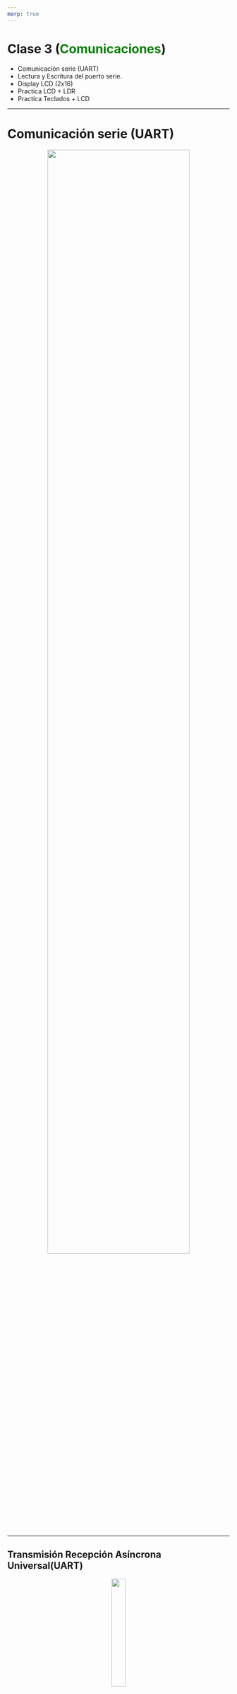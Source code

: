 ```yaml
---
marp: true
---
```

<!--
author: "Pablo Moreira"
theme: default
paginate: true
size: 16:9
footer: "[Link](https://github.com/pablomoreira/arduino_01/blob/main/clase03.md)"



-->
<style>
r { color: Red }
o { color: Orange }
g { color: Green }
</style> 

# Clase 3 (<g>Comunicaciones</g>)
- Comunicación serie (UART) 
- Lectura y Escritura del puerto serie.
- Display  LCD (2x16)
- Practica LCD + LDR
- Practica Teclados + LCD
---
# Comunicación serie (UART) 
<p align="center">
  <img width=80% src=img/uart.png>
</p>

---
## **Transmisión Recepción Asíncrona Universal(UART)**

<p align="center">
  <img width=25% src=img/arduinoPin01.png>
</p>

---

## **Puente USB a UART**


<p align="center">
  <img width=75% src=img/arduino_por_usb.png>
</p>

---
<p align="center">
  <img width=100% src=img/monitorSerie.png>
</p>

---
## **Ejercicio practico puerto serie 1.0**   
> Escribir un programa que utilice el puerto serie para enviar información a Arduino. Si la placa recibe un **1** se <r>active</r> un led y si recibe un **0** lo <r>apague</r>.   
---
#

```cpp
# Transmitir y recibir datos por el puerto Serie 
#
byte LED1 = 12;

void setup() {
  Serial.begin(9600);               // Configuración de la velocidad
  pinMode(LED1, OUTPUT);
  Serial.println("Start");          // Enviar por la UART Start
}

void loop() {
if (Serial.available()){            // Hay un dato?
  char c  = Serial.read();          // Leer el dato 
  if (c == '0'){                    // Si el dato es un 0?
    digitalWrite(LED1, LOW);
    Serial.println("LED OFF");
  }else if(c == '1'){               // Si el dato es un 1?
        digitalWrite(LED1, HIGH);
        Serial.println("LED ON");
    }
  } 
}
```
---
## **Ejercicio practico puerto serie 1.1**
> Escribir un programa que utilice el puerto serie para enviar información a Arduino. Si la placa recibe un 1 se active un led y si recibe un 0 lo apague.
Hay que tener en cuenta que si el Led está activo y recibe un 1 no se debe informar ni ejecutar acción.

## Estructura IF con 2 condiciones lógicas
```cpp

if (c == 0 && estado == HIGH){

}
else{

}

```
---
## **Display LCD (2x16)**

<p align="center">
  <img width=95% src=img/lcd-16x2.png>
</p>

---

## **Comunicación serie I2C**

<p align="center">
  <img width=95% src=img/lcd-16x2-i2c.png>
</p>

---
## **Bibliotecas**
<p align="center">
  <img width=60% src=img/lib0.png>
</p>

---
## **Bibliotecas**
<p align="center">
  <img width=90% src=img/lib1.png>
</p>

---

```cpp
#include <LiquidCrystal_I2C.h>
byte contador = 0;
LiquidCrystal_I2C lcd(0x27,16,2);

void setup() {
  lcd.init();
  lcd.backlight();
}


void loop() {
  lcd.clear();
  lcd.print(contador);
  contador++;
  delay(500);
}
```
---
## **Ejercicio práctico 1**
> Escribir un programa que lea valores analógicos de un circuito con una LDR y muestre las lecturas en un display conectado por I2C.

---
```cpp
#include <LiquidCrystal_I2C.h>
LiquidCrystal_I2C lcd(0x27,16,2);
void setup() {
  lcd.init();
  lcd.backlight();
}

void loop() {
  uint16_t analog0;
  analog0 = analogRead(A0);
  lcd.clear();
  lcd.print(analog0);
  delay(200);
} 
```
---
## **Teclados Matriciales**
<p align="center">
  <img width=50% src=img/Teclado-Matricial-4x3.png>
</p>